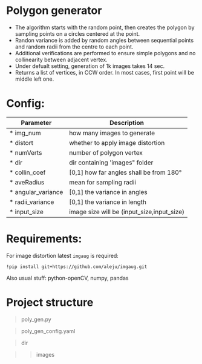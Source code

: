 # Polygon generator

* The algorithm starts with the random point, then creates the polygon by sampling points on a circles centered at the point. 
* Randon variance is added by random angles between sequential points and random radii from the centre to each point.
* Additional verifications are performed to ensure simple polygons and no collinearity between adjacent vertex.
* Under defualt setting, generation of 1k images takes 14 sec.
* Returns a list of vertices, in CCW order. In most cases, first point will be middle left one.

# Config:

Parameter | Description
-|-
* img_num | how many images to generate
* distort  | whether to apply image distortion
* numVerts  | number of polygon vertex
* dir        | dir containing 'images" folder
* collin_coef | [0,1] how far angles shall be from 180°
* aveRadius | mean for sampling radii
* angular_variance | [0,1] the variance in angles
* radii_variance | [0,1] the variance in length
* input_size | image size will be (input_size,input_size)

# Requirements:

For image distortion latest ```imgaug``` is required:

```!pip install git+https://github.com/aleju/imgaug.git```

Also usual stuff: python-openCV, numpy, pandas

# Project structure

> poly_gen.py

> poly_gen_config.yaml

> dir

>>images
